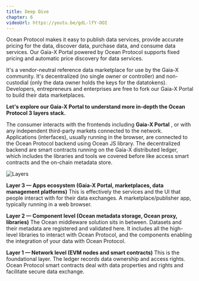 ```yaml
---
title: Deep Dive
chapter: 6
videoUrl: https://youtu.be/gdL-lfY-OOI
---
```


Ocean Protocol makes it easy to publish data services, provide accurate pricing for the data, discover data, purchase data, and consume data services. Our Gaia-X Portal powered by Ocean Protocol supports fixed pricing and automatic price discovery for data services.

It&#39;s a vendor-neutral reference data marketplace for use by the Gaia-X community. It&#39;s decentralized (no single owner or controller) and non-custodial (only the data owner holds the keys for the datatokens). Developers, entrepreneurs and enterprises are free to fork our Gaia-X Portal to build their data marketplaces.

**Let&#39;s explore our Gaia-X Portal to understand more in-depth the Ocean Protocol 3 layers stack.**

The consumer interacts with the frontends including **Gaia-X Portal** , or with any independent third-party markets connected to the network. Applications (interfaces), usually running in the browser, are connected to the Ocean Protocol backend using Ocean JS library. The decentralized backend are smart contracts running on the Gaia-X distributed ledger, which includes the libraries and tools we covered before like access smart contracts and the on-chain metadata store.

![Layers](https://github.com/deltaDAO/files/blob/main/OceanArchitecture.png)

**Layer 3 — Apps ecosystem (Gaia-X Portal, marketplaces, data management platforms)** This is effectively the services and the UI that people interact with for their data exchanges. A marketplace/publisher app, typically running in a web browser.

**Layer 2 — Component level (Ocean metadata storage, Ocean proxy, libraries)** The Ocean middleware solution sits in between. Datasets and their metadata are registered and validated here. It includes all the high-level libraries to interact with Ocean Protocol, and the components enabling the integration of your data with Ocean Protocol.

**Layer 1 — Network level (EVM nodes and smart contracts)** This is the foundational layer. The ledger records data ownership and access rights. Ocean Protocol smart contracts deal with data properties and rights and facilitate secure data exchange.

